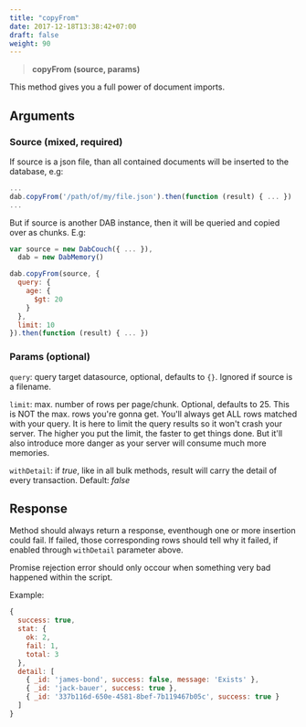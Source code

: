 ```yaml
---
title: "copyFrom"
date: 2017-12-18T13:38:42+07:00
draft: false
weight: 90
---
```


> **copyFrom (source, params)**

This method gives you a full power of document imports.

## Arguments
### Source (mixed, required)

If source is a json file, than all contained documents will be inserted to the database, e.g:

```javascript
...
dab.copyFrom('/path/of/my/file.json').then(function (result) { ... })
...
```

But if source is another DAB instance, then it will be queried and copied over as chunks. E.g:

```javascript
var source = new DabCouch({ ... }),
  dab = new DabMemory()

dab.copyFrom(source, {
  query: {
    age: {
      $gt: 20
    }
  },
  limit: 10
}).then(function (result) { ... })
```

### Params (optional)

`query`: query target datasource, optional, defaults to `{}`. Ignored if source is a filename.

`limit`: max. number of rows per page/chunk. Optional, defaults to 25. This is NOT the max. rows you're gonna get. You'll always get ALL rows matched with your query. It is here to limit the query results so it won't crash your server. The higher you put the limit, the faster to get things done. But it'll also introduce more danger as your server will consume much more memories.

`withDetail`: if *true*, like in all bulk methods, result will carry the detail of every transaction. Default: *false*

## Response

Method should always return a response, eventhough one or more insertion could fail. If failed, those corresponding rows should tell why it failed, if enabled through `withDetail` parameter above. 

Promise rejection error should only occour when something very bad happened within the script.

Example:

```javascript
{
  success: true,
  stat: {
    ok: 2,
    fail: 1,
    total: 3
  },
  detail: [
    { _id: 'james-bond', success: false, message: 'Exists' },
    { _id: 'jack-bauer', success: true },
    { _id: '337b116d-650e-4581-8bef-7b119467b05c', success: true }
  ]
}
```


